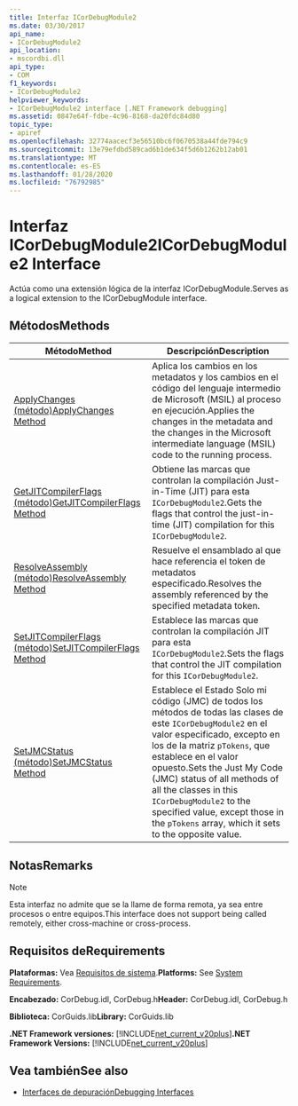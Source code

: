 ```yaml
---
title: Interfaz ICorDebugModule2
ms.date: 03/30/2017
api_name:
- ICorDebugModule2
api_location:
- mscordbi.dll
api_type:
- COM
f1_keywords:
- ICorDebugModule2
helpviewer_keywords:
- ICorDebugModule2 interface [.NET Framework debugging]
ms.assetid: 0847e64f-fdbe-4c96-8168-da20fdc84d80
topic_type:
- apiref
ms.openlocfilehash: 32774aacecf3e56510bc6f0670538a44fde794c9
ms.sourcegitcommit: 13e79efdbd589cad6b1de634f5d6b1262b12ab01
ms.translationtype: MT
ms.contentlocale: es-ES
ms.lasthandoff: 01/28/2020
ms.locfileid: "76792985"
---
```

# <a name="icordebugmodule2-interface"></a><span data-ttu-id="bf4c2-102">Interfaz ICorDebugModule2</span><span class="sxs-lookup"><span data-stu-id="bf4c2-102">ICorDebugModule2 Interface</span></span>

<span data-ttu-id="bf4c2-103">Actúa como una extensión lógica de la interfaz ICorDebugModule.</span><span class="sxs-lookup"><span data-stu-id="bf4c2-103">Serves as a logical extension to the ICorDebugModule interface.</span></span>  
  
## <a name="methods"></a><span data-ttu-id="bf4c2-104">Métodos</span><span class="sxs-lookup"><span data-stu-id="bf4c2-104">Methods</span></span>  
  
|<span data-ttu-id="bf4c2-105">Método</span><span class="sxs-lookup"><span data-stu-id="bf4c2-105">Method</span></span>|<span data-ttu-id="bf4c2-106">Descripción</span><span class="sxs-lookup"><span data-stu-id="bf4c2-106">Description</span></span>|  
|------------|-----------------|  
|[<span data-ttu-id="bf4c2-107">ApplyChanges (método)</span><span class="sxs-lookup"><span data-stu-id="bf4c2-107">ApplyChanges Method</span></span>](icordebugmodule2-applychanges-method.md)|<span data-ttu-id="bf4c2-108">Aplica los cambios en los metadatos y los cambios en el código del lenguaje intermedio de Microsoft (MSIL) al proceso en ejecución.</span><span class="sxs-lookup"><span data-stu-id="bf4c2-108">Applies the changes in the metadata and the changes in the Microsoft intermediate language (MSIL) code to the running process.</span></span>|  
|[<span data-ttu-id="bf4c2-109">GetJITCompilerFlags (método)</span><span class="sxs-lookup"><span data-stu-id="bf4c2-109">GetJITCompilerFlags Method</span></span>](icordebugmodule2-getjitcompilerflags-method.md)|<span data-ttu-id="bf4c2-110">Obtiene las marcas que controlan la compilación Just-in-Time (JIT) para esta `ICorDebugModule2`.</span><span class="sxs-lookup"><span data-stu-id="bf4c2-110">Gets the flags that control the just-in-time (JIT) compilation for this `ICorDebugModule2`.</span></span>|  
|[<span data-ttu-id="bf4c2-111">ResolveAssembly (método)</span><span class="sxs-lookup"><span data-stu-id="bf4c2-111">ResolveAssembly Method</span></span>](icordebugmodule2-resolveassembly-method.md)|<span data-ttu-id="bf4c2-112">Resuelve el ensamblado al que hace referencia el token de metadatos especificado.</span><span class="sxs-lookup"><span data-stu-id="bf4c2-112">Resolves the assembly referenced by the specified metadata token.</span></span>|  
|[<span data-ttu-id="bf4c2-113">SetJITCompilerFlags (método)</span><span class="sxs-lookup"><span data-stu-id="bf4c2-113">SetJITCompilerFlags Method</span></span>](icordebugmodule2-setjitcompilerflags-method.md)|<span data-ttu-id="bf4c2-114">Establece las marcas que controlan la compilación JIT para esta `ICorDebugModule2`.</span><span class="sxs-lookup"><span data-stu-id="bf4c2-114">Sets the flags that control the JIT compilation for this `ICorDebugModule2`.</span></span>|  
|[<span data-ttu-id="bf4c2-115">SetJMCStatus (método)</span><span class="sxs-lookup"><span data-stu-id="bf4c2-115">SetJMCStatus Method</span></span>](icordebugmodule2-setjmcstatus-method.md)|<span data-ttu-id="bf4c2-116">Establece el Estado Solo mi código (JMC) de todos los métodos de todas las clases de este `ICorDebugModule2` en el valor especificado, excepto en los de la matriz `pTokens`, que establece en el valor opuesto.</span><span class="sxs-lookup"><span data-stu-id="bf4c2-116">Sets the Just My Code (JMC) status of all methods of all the classes in this `ICorDebugModule2` to the specified value, except those in the `pTokens` array, which it sets to the opposite value.</span></span>|  
  
## <a name="remarks"></a><span data-ttu-id="bf4c2-117">Notas</span><span class="sxs-lookup"><span data-stu-id="bf4c2-117">Remarks</span></span>  
  
> [!NOTE]
> <span data-ttu-id="bf4c2-118">Esta interfaz no admite que se la llame de forma remota, ya sea entre procesos o entre equipos.</span><span class="sxs-lookup"><span data-stu-id="bf4c2-118">This interface does not support being called remotely, either cross-machine or cross-process.</span></span>  
  
## <a name="requirements"></a><span data-ttu-id="bf4c2-119">Requisitos de</span><span class="sxs-lookup"><span data-stu-id="bf4c2-119">Requirements</span></span>  
 <span data-ttu-id="bf4c2-120">**Plataformas:** Vea [Requisitos de sistema](../../../../docs/framework/get-started/system-requirements.md).</span><span class="sxs-lookup"><span data-stu-id="bf4c2-120">**Platforms:** See [System Requirements](../../../../docs/framework/get-started/system-requirements.md).</span></span>  
  
 <span data-ttu-id="bf4c2-121">**Encabezado:** CorDebug.idl, CorDebug.h</span><span class="sxs-lookup"><span data-stu-id="bf4c2-121">**Header:** CorDebug.idl, CorDebug.h</span></span>  
  
 <span data-ttu-id="bf4c2-122">**Biblioteca:** CorGuids.lib</span><span class="sxs-lookup"><span data-stu-id="bf4c2-122">**Library:** CorGuids.lib</span></span>  
  
 <span data-ttu-id="bf4c2-123">**.NET Framework versiones:** [!INCLUDE[net_current_v20plus](../../../../includes/net-current-v20plus-md.md)]</span><span class="sxs-lookup"><span data-stu-id="bf4c2-123">**.NET Framework Versions:** [!INCLUDE[net_current_v20plus](../../../../includes/net-current-v20plus-md.md)]</span></span>  
  
## <a name="see-also"></a><span data-ttu-id="bf4c2-124">Vea también</span><span class="sxs-lookup"><span data-stu-id="bf4c2-124">See also</span></span>

- [<span data-ttu-id="bf4c2-125">Interfaces de depuración</span><span class="sxs-lookup"><span data-stu-id="bf4c2-125">Debugging Interfaces</span></span>](debugging-interfaces.md)

